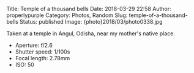 Title: Temple of a thousand bells
Date: 2018-03-29 22:58
Author: properlypurple
Category: Photos, Random
Slug: temple-of-a-thousand-bells
Status: published
Image: {photo}2018/03/photo0338.jpg

Taken at a temple in Angul, Odisha, near my mother's native place.

-   Aperture: f/2.6
-   Shutter speed: 1/100s
-   Focal length: 2.78mm
-   ISO: 50
